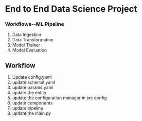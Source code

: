 # End to End Data Science Project

### Workflows--ML Pipeline

1. Data Ingestion
2. Data Transformation
3. Model Trainer
4. Model Evaluation

## Workflow 

1. Update config.yaml
2. update schemal.yaml
3. update params.yaml
4. update the entity
5. update the configuration manager in src config
6. update components
7. update pipeline
8. update the main.py